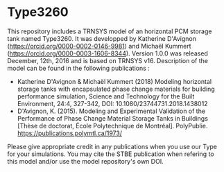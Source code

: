 # Type3260
This repository includes a TRNSYS model of an horizontal PCM storage tank named Type3260. It was developped by Katherine D'Avignon (https://orcid.org/0000-0002-0146-9981) and Michaël Kummert (https://orcid.org/0000-0003-1606-8344). Version 1.0.0 was released December, 12th, 2016 and is based on TRNSYS v16. Description of the model can be found in the following publications :
* Katherine D'Avignon & Michaël Kummert (2018) Modeling horizontal storage tanks with encapsulated phase change materials for building performance simulation, Science and Technology for the Built Environment, 24:4, 327-342, DOI: 10.1080/23744731.2018.1438012
* D'Avignon, K. (2015). Modeling and Experimental Validation of the Performance of Phase Change Material Storage Tanks in Buildings [Thèse de doctorat, École Polytechnique de Montréal]. PolyPublie. https://publications.polymtl.ca/1973/
  
Please give appropriate credit in any publications when you use our Type for your simulations. You may cite the STBE publication when refering to this model and/or use the model repository's own DOI.
